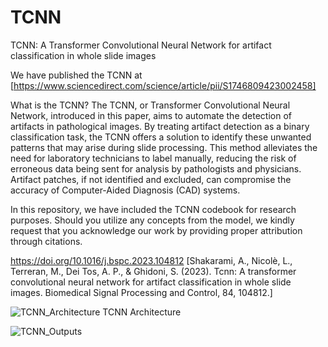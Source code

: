 # TCNN
TCNN: A Transformer Convolutional Neural Network for artifact classification in whole slide images

We have published the TCNN at [https://www.sciencedirect.com/science/article/pii/S1746809423002458]

What is the TCNN? The TCNN, or Transformer Convolutional Neural Network, introduced in this paper, aims to automate the detection of artifacts in pathological images. By treating artifact detection as a binary classification task, the TCNN offers a solution to identify these unwanted patterns that may arise during slide processing. This method alleviates the need for laboratory technicians to label manually, reducing the risk of erroneous data being sent for analysis by pathologists and physicians. Artifact patches, if not identified and excluded, can compromise the accuracy of Computer-Aided Diagnosis (CAD) systems.

In this repository, we have included the TCNN codebook for research purposes. Should you utilize any concepts from the model, we kindly request that you acknowledge our work by providing proper attribution through citations.

https://doi.org/10.1016/j.bspc.2023.104812 [Shakarami, A., Nicolè, L., Terreran, M., Dei Tos, A. P., & Ghidoni, S. (2023). Tcnn: A transformer convolutional neural network for artifact classification in whole slide images. Biomedical Signal Processing and Control, 84, 104812.]

![TCNN_Architecture](https://github.com/AshkanShakarami/TCNN/assets/101816571/918bdd8c-c72d-463d-ad6f-07f1085bfb4b) TCNN Architecture


![TCNN_Outputs](https://github.com/AshkanShakarami/TCNN/assets/101816571/859bcb1b-3190-48f7-924a-9c8922f4640b)

